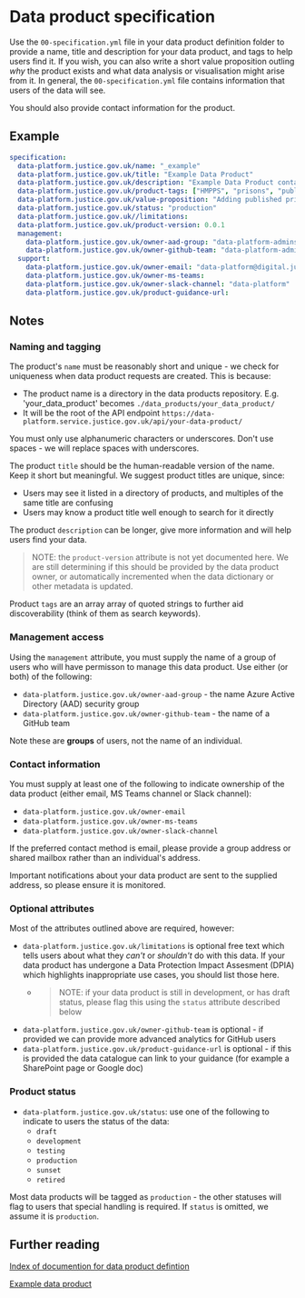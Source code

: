# Data product specification

Use the `00-specification.yml` file in your data product definition folder to provide a name, title and description for your data product, and tags to help users find it. If you wish, you can also write a short value proposition outling _why_ the product exists and what data analysis or visualisation might arise from it. In general, the `00-specification.yml` file contains information that users of the data will see.

You should also provide contact information for the product.

## Example

```yaml
specification:
  data-platform.justice.gov.uk/name: "_example"
  data-platform.justice.gov.uk/title: "Example Data Product"
  data-platform.justice.gov.uk/description: "Example Data Product contains published prison population from 2001 to present"
  data-platform.justice.gov.uk/product-tags: ["HMPPS", "prisons", "published data", "national statistics"]
  data-platform.justice.gov.uk/value-proposition: "Adding published prison population allows for a reusable, consistent, safely sharable resource for this commonly used data"
  data-platform.justice.gov.uk/status: "production"
  data-platform.justice.gov.uk//limitations:
  data-platform.justice.gov.uk/product-version: 0.0.1
  management:
    data-platform.justice.gov.uk/owner-aad-group: "data-platform-admins"
    data-platform.justice.gov.uk/owner-github-team: "data-platform-admins"
  support:
    data-platform.justice.gov.uk/owner-email: "data-platform@digital.justice.gov.uk"
    data-platform.justice.gov.uk/owner-ms-teams:
    data-platform.justice.gov.uk/owner-slack-channel: "data-platform"
    data-platform.justice.gov.uk/product-guidance-url:
```

## Notes

### Naming and tagging

The product's `name` must be reasonably short and unique - we check for uniqueness when data product requests are created. This is because:

- The product name is a directory in the data products repository. E.g. 'your_data_product' becomes `./data_products/your_data_product/`
- It will be the root of the API endpoint `https://data-platform.service.justice.gov.uk/api/your-data-product/`

You must only use alphanumeric characters or underscores. Don't use spaces - we will replace spaces with underscores.

The product `title` should be the human-readable version of the name. Keep it short but meaningful. We suggest product titles are unique, since:

- Users may see it listed in a directory of products, and multiples of the same title are confusing
- Users may know a product title well enough to search for it directly

The product `description` can be longer, give more information and will help users find your data.

> NOTE: the `product-version` attribute is not yet documented here. We are still determining if this should be provided by the data product owner, or automatically incremented when the data dictionary or other metadata is updated.

Product `tags` are an array array of quoted strings to further aid discoverability (think of them as search keywords).

### Management access

Using the `management` attribute, you must supply the name of a group of users who will have permisson to manage this data product. Use either (or both) of the following:

- `data-platform.justice.gov.uk/owner-aad-group` - the name Azure Active Directory (AAD) security group
- `data-platform.justice.gov.uk/owner-github-team` - the name of a GitHub team

Note these are **groups** of users, not the name of an individual.

### Contact information

You must supply at least one of the following to indicate ownership of the data product (either email, MS Teams channel or Slack channel):

- `data-platform.justice.gov.uk/owner-email`
- `data-platform.justice.gov.uk/owner-ms-teams`
- `data-platform.justice.gov.uk/owner-slack-channel`

If the preferred contact method is email, please provide a group address or shared mailbox rather than an individual's address.

Important notifications about your data product are sent to the supplied address, so please ensure it is monitored.

<!--
### Product type

The `data-platform.justice.gov.uk/type` attributes must be one of the following:

- `dataset`
- `raw-data`
- `data-enhanced-product`
- `derived-data`
- `reports`
- `analytic-view`
- `automated-decsion-making`

We would expect most data products to be of type `dataset`, `raw-data`, or `data-enhanced-product` (the latter typically being a data product derived from another data product). The other types are typically outputs _from_ data products, but in some cases you may wish to supply derived or calculated data - for example if the analytics or processing is not currently hosted on the Data Platform.

-->

### Optional attributes

Most of the attributes outlined above are required, however:

- `data-platform.justice.gov.uk/limitations` is optional free text which tells users about what they _can't_ or _shouldn't_ do with this data. If your data product has undergone a Data Protection Impact Assesment (DPIA) which highlights inappropriate use cases, you should list those here.
  - > NOTE: if your data product is still in development, or has draft status, please flag this using the `status` attribute described below
- `data-platform.justice.gov.uk/owner-github-team` is optional - if provided we can provide more advanced analytics for GitHub users
- `data-platform.justice.gov.uk/product-guidance-url` is optional - if this is provided the data catalogue can link to your guidance (for example a SharePoint page or Google doc)

### Product status

- `data-platform.justice.gov.uk/status`: use one of the following to indicate to users the status of the data:
  - `draft`
  - `development`
  - `testing`
  - `production`
  - `sunset`
  - `retired`

Most data products will be tagged as `production` - the other statuses will flag to users that special handling is required. If `status` is omitted, we assume it is `production`.

## Further reading

[Index of documention for data product defintion](../README.md#defining-a-data-product)

[Example data product](../_example/)
